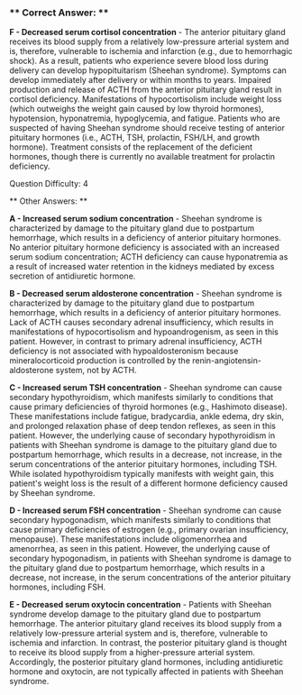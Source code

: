 ### ** Correct Answer: **

**F - Decreased serum cortisol concentration** - The anterior pituitary gland receives its blood supply from a relatively low-pressure arterial system and is, therefore, vulnerable to ischemia and infarction (e.g., due to hemorrhagic shock). As a result, patients who experience severe blood loss during delivery can develop hypopituitarism (Sheehan syndrome). Symptoms can develop immediately after delivery or within months to years. Impaired production and release of ACTH from the anterior pituitary gland result in cortisol deficiency. Manifestations of hypocortisolism include weight loss (which outweighs the weight gain caused by low thyroid hormones), hypotension, hyponatremia, hypoglycemia, and fatigue. Patients who are suspected of having Sheehan syndrome should receive testing of anterior pituitary hormones (i.e., ACTH, TSH, prolactin, FSH/LH, and growth hormone). Treatment consists of the replacement of the deficient hormones, though there is currently no available treatment for prolactin deficiency.

Question Difficulty: 4

** Other Answers: **

**A - Increased serum sodium concentration** - Sheehan syndrome is characterized by damage to the pituitary gland due to postpartum hemorrhage, which results in a deficiency of anterior pituitary hormones. No anterior pituitary hormone deficiency is associated with an increased serum sodium concentration; ACTH deficiency can cause hyponatremia as a result of increased water retention in the kidneys mediated by excess secretion of antidiuretic hormone.

**B - Decreased serum aldosterone concentration** - Sheehan syndrome is characterized by damage to the pituitary gland due to postpartum hemorrhage, which results in a deficiency of anterior pituitary hormones. Lack of ACTH causes secondary adrenal insufficiency, which results in manifestations of hypocortisolism and hypoandrogenism, as seen in this patient. However, in contrast to primary adrenal insufficiency, ACTH deficiency is not associated with hypoaldosteronism because mineralocorticoid production is controlled by the renin-angiotensin-aldosterone system, not by ACTH.

**C - Increased serum TSH concentration** - Sheehan syndrome can cause secondary hypothyroidism, which manifests similarly to conditions that cause primary deficiencies of thyroid hormones (e.g., Hashimoto disease). These manifestations include fatigue, bradycardia, ankle edema, dry skin, and prolonged relaxation phase of deep tendon reflexes, as seen in this patient. However, the underlying cause of secondary hypothyroidism in patients with Sheehan syndrome is damage to the pituitary gland due to postpartum hemorrhage, which results in a decrease, not increase, in the serum concentrations of the anterior pituitary hormones, including TSH. While isolated hypothyroidism typically manifests with weight gain, this patient's weight loss is the result of a different hormone deficiency caused by Sheehan syndrome.

**D - Increased serum FSH concentration** - Sheehan syndrome can cause secondary hypogonadism, which manifests similarly to conditions that cause primary deficiencies of estrogen (e.g., primary ovarian insufficiency, menopause). These manifestations include oligomenorrhea and amenorrhea, as seen in this patient. However, the underlying cause of secondary hypogonadism, in patients with Sheehan syndrome is damage to the pituitary gland due to postpartum hemorrhage, which results in a decrease, not increase, in the serum concentrations of the anterior pituitary hormones, including FSH.

**E - Decreased serum oxytocin concentration** - Patients with Sheehan syndrome develop damage to the pituitary gland due to postpartum hemorrhage. The anterior pituitary gland receives its blood supply from a relatively low-pressure arterial system and is, therefore, vulnerable to ischemia and infarction. In contrast, the posterior pituitary gland is thought to receive its blood supply from a higher-pressure arterial system. Accordingly, the posterior pituitary gland hormones, including antidiuretic hormone and oxytocin, are not typically affected in patients with Sheehan syndrome.

